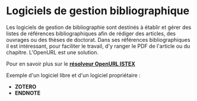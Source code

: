# Logiciels de gestion bibliographique

Les logiciels de gestion de bibliographie sont destinés à établir et gérer des listes de références bibliographiques afin de rédiger des articles, des ouvrages ou des thèses de doctorat. Dans ses références bibliographiques il est intéressant, pour faciliter le travail, d'y ranger le PDF de l'article ou du chapitre. L'OpenURL est une solution.

Pour en savoir plus sur le [**résolveur OpenURL ISTEX**](../../api-istex/openurl-1.0/)

Exemple d'un logiciel libre et d'un logiciel propriétaire :

* **ZOTERO** 
* **ENDNOTE**

